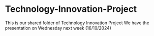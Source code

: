 # Technology-Innovation-Project
This is our shared folder of Technology Innovation Project
We have the presentation on Wednesday next week (16/10/2024)
